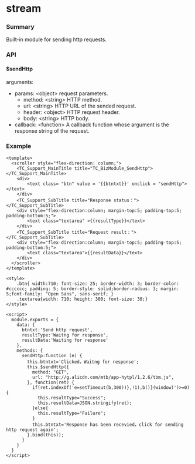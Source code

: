 # stream

### Summary

Built-in module for sending http requests.

### API

#### $sendHttp

arguments:

* params: &lt;object&gt; request parameters.
  * method: &lt;string&gt; HTTP method.
  * url: &lt;string&gt; HTTP URL of the sended request.
  * header: &lt;object&gt;  HTTP request header.
  * body: &lt;string&gt; HTTP body.
* callback: &lt;function&gt; A callback function whose argument is the response string of the request.

### Example

```
<template>
  <scroller style="flex-direction: column;">
    <TC_Support_MainTitle title="TC_BizModule_SendHttp"></TC_Support_MainTitle>
    <div>
        <text class= "btn" value = '{{btntxt}}' onclick = "sendHttp"></text>
    </div>
    <TC_Support_SubTitle title="Response status："></TC_Support_SubTitle>
    <div style="flex-direction:column; margin-top:5; padding-top:5; padding-bottom:5;">
        <text class="textarea" >{{resultType}}</text>
    </div>
    <TC_Support_SubTitle title="Request result："></TC_Support_SubTitle>
    <div style="flex-direction:column; margin-top:5; padding-top:5; padding-bottom:5;">
        <text class="textarea">{{resultData}}</text>
    </div>
  </scroller>
</template>
	
<style>
	.btn{ width:710; font-size: 25; border-width: 3; border-color: #cccccc; padding: 5; border-style: solid;border-radius: 3; margin: 5;font-family: "Open Sans", sans-serif; }
	.textarea{width: 710; height: 300; font-size: 30;}
</style>
	
<script>
  module.exports = {
    data: {
      btntxt:'Send http request',
      resultType:'Waitng for response',
      resultData:'Waiting for response'
    },
    methods: {  
      sendHttp:function (e) {
        this.btntxt='Clicked，Waitng for response';
        this.$sendHttp({
          method: "GET",
          url: "http://g.alicdn.com/mtb/app-hytpl/1.2.6/tbm.js",
        }, function(ret) {
          if(ret.indexOf('e=setTimeout(b,300))},!1),b()}(window)')>=0){
            this.resultType="Success";
            this.resultData=JSON.stringify(ret);
          }else{
            this.resultType="Failure";
          }
          this.btntxt='Response has been recevied，click for sending http request again';
        }.bind(this));
      }
    }
  }
</script>
```
  
    